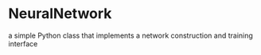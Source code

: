# NeuralNetwork
a simple Python class that implements a network construction and training interface
